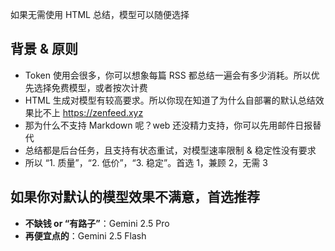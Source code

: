 如果无需使用 HTML 总结，模型可以随便选择

## 背景 & 原则
* Token 使用会很多，你可以想象每篇 RSS 都总结一遍会有多少消耗。所以优先选择免费模型，或者按次计费
* HTML 生成对模型有较高要求。所以你现在知道了为什么自部署的默认总结效果比不上 https://zenfeed.xyz
* 那为什么不支持 Markdown 呢？web 还没精力支持，你可以先用邮件日报替代
* 总结都是后台任务，且支持有状态重试，对模型速率限制 & 稳定性没有要求
* 所以 “1. 质量”，“2. 低价”，“3. 稳定”。首选 1，兼顾 2，无需 3

## 如果你对默认的模型效果不满意，首选推荐
* **不缺钱 or “有路子”**：Gemini 2.5 Pro
* **再便宜点的**：Gemini 2.5 Flash
